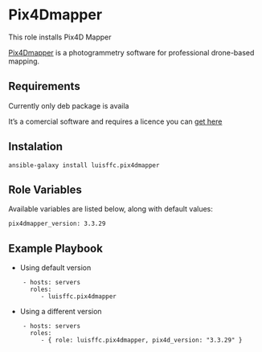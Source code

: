 # Pix4Dmapper

This role installs Pix4D Mapper

[Pix4Dmapper](https://pix4d.com/product/pix4dmapper/) is a photogrammetry software for professional drone-based mapping.


## Requirements

Currently only deb package is availa

It’s a comercial software and requires a licence you can [get here](https://cloud.pix4d.com/store/?=&solution=pro#solution_pro)


## Instalation

`ansible-galaxy install luisffc.pix4dmapper`


## Role Variables

Available variables are listed below, along with default values:

`pix4dmapper_version: 3.3.29`


## Example Playbook

- Using default version

```
    - hosts: servers
      roles:
         - luisffc.pix4dmapper
```


- Using a different version

```
    - hosts: servers
      roles:
         - { role: luisffc.pix4dmapper, pix4d_version: "3.3.29" }
```

